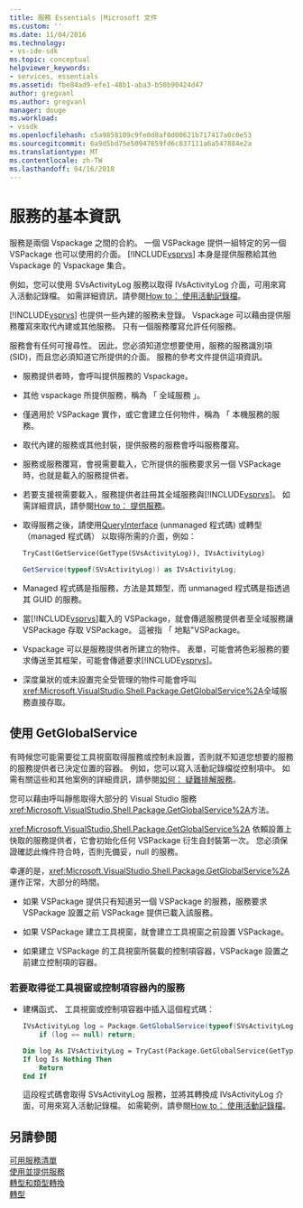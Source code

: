 ```yaml
---
title: 服務 Essentials |Microsoft 文件
ms.custom: ''
ms.date: 11/04/2016
ms.technology:
- vs-ide-sdk
ms.topic: conceptual
helpviewer_keywords:
- services, essentials
ms.assetid: fbe84ad9-efe1-48b1-aba3-b50b90424d47
author: gregvanl
ms.author: gregvanl
manager: douge
ms.workload:
- vssdk
ms.openlocfilehash: c5a9858109c9fe0d8af0d00621b717417a0c0e53
ms.sourcegitcommit: 6a9d5bd75e50947659fd6c837111a6a547884e2a
ms.translationtype: MT
ms.contentlocale: zh-TW
ms.lasthandoff: 04/16/2018
---
```

# <a name="service-essentials"></a>服務的基本資訊
服務是兩個 Vspackage 之間的合約。 一個 VSPackage 提供一組特定的另一個 VSPackage 也可以使用的介面。 [!INCLUDE[vsprvs](../../code-quality/includes/vsprvs_md.md)] 本身是提供服務給其他 Vspackage 的 Vspackage 集合。  
  
 例如，您可以使用 SVsActivityLog 服務以取得 IVsActivityLog 介面，可用來寫入活動記錄檔。 如需詳細資訊，請參閱[How to： 使用活動記錄檔](../../extensibility/how-to-use-the-activity-log.md)。  
  
 [!INCLUDE[vsprvs](../../code-quality/includes/vsprvs_md.md)] 也提供一些內建的服務未登錄。 Vspackage 可以藉由提供服務覆寫來取代內建或其他服務。 只有一個服務覆寫允許任何服務。  
  
 服務會有任何可搜尋性。 因此，您必須知道您想要使用，服務的服務識別項 (SID)，而且您必須知道它所提供的介面。 服務的參考文件提供這項資訊。  
  
-   服務提供者時，會呼叫提供服務的 Vspackage。  
  
-   其他 vspackage 所提供服務，稱為 「 全域服務 」。  
  
-   僅適用於 VSPackage 實作，或它會建立任何物件，稱為 「 本機服務的服務。  
  
-   取代內建的服務或其他封裝，提供服務的服務會呼叫服務覆寫。  
  
-   服務或服務覆寫，會視需要載入，它所提供的服務要求另一個 VSPackage 時，也就是載入的服務提供者。  
  
-   若要支援視需要載入，服務提供者註冊其全域服務與[!INCLUDE[vsprvs](../../code-quality/includes/vsprvs_md.md)]。 如需詳細資訊，請參閱[How to： 提供服務](../../extensibility/how-to-provide-a-service.md)。  
  
-   取得服務之後，請使用[QueryInterface](/cpp/atl/queryinterface) (unmanaged 程式碼) 或轉型 （managed 程式碼） 以取得所需的介面，例如：  
  
    ```vb  
    TryCast(GetService(GetType(SVsActivityLog)), IVsActivityLog)  
    ```  
  
    ```csharp  
    GetService(typeof(SVsActivityLog)) as IVsActivityLog;  
    ```  
  
-   Managed 程式碼是指服務，方法是其類型，而 unmanaged 程式碼是指透過其 GUID 的服務。  
  
-   當[!INCLUDE[vsprvs](../../code-quality/includes/vsprvs_md.md)]載入的 VSPackage，就會傳遞服務提供者至全域服務讓 VSPackage 存取 VSPackage。 這被指 「 地點"VSPackage。  
  
-   Vspackage 可以是服務提供者所建立的物件。 表單，可能會將色彩服務的要求傳送至其框架，可能會傳遞要求[!INCLUDE[vsprvs](../../code-quality/includes/vsprvs_md.md)]。  
  
-   深度巢狀的或未設置完全受管理的物件可能會呼叫<xref:Microsoft.VisualStudio.Shell.Package.GetGlobalService%2A>全域服務直接存取。   
  
<a name="how-to-use-getglobalservice"></a>  
  
## <a name="use-getglobalservice"></a>使用 GetGlobalService  
  
有時候您可能需要從工具視窗取得服務或控制未設置，否則就不知道您想要的服務的服務提供者已決定位置的容器。 例如，您可以寫入活動記錄檔從控制項中。 如需有關這些和其他案例的詳細資訊，請參閱[如何： 疑難排解服務](../../extensibility/how-to-troubleshoot-services.md)。  
  
您可以藉由呼叫靜態取得大部分的 Visual Studio 服務<xref:Microsoft.VisualStudio.Shell.Package.GetGlobalService%2A>方法。  
  
<xref:Microsoft.VisualStudio.Shell.Package.GetGlobalService%2A> 依賴設置上快取的服務提供者，它會初始化任何 VSPackage 衍生自封裝第一次。 您必須保證確認此條件符合時，否則先備妥，null 的服務。  
  
幸運的是，<xref:Microsoft.VisualStudio.Shell.Package.GetGlobalService%2A>運作正常，大部分的時間。  
  
-   如果 VSPackage 提供只有知道另一個 VSPackage 的服務，服務要求 VSPackage 設置之前 VSPackage 提供已載入該服務。  
  
-   如果 VSPackage 建立工具視窗，就會建立工具視窗之前設置 VSPackage。  
  
-   如果建立 VSPackage 的工具視窗所裝載的控制項容器，VSPackage 設置之前建立控制項的容器。  
  
### <a name="to-get-a-service-from-within-a-tool-window-or-control-container"></a>若要取得從工具視窗或控制項容器內的服務  
  
-   建構函式、 工具視窗或控制項容器中插入這個程式碼：  
  
    ```csharp  
    IVsActivityLog log = Package.GetGlobalService(typeof(SVsActivityLog)) as IVsActivityLog;
        if (log == null) return;
    ```  
    ```vb  
    Dim log As IVsActivityLog = TryCast(Package.GetGlobalService(GetType(SVsActivityLog)), IVsActivityLog)
    If log Is Nothing Then
        Return
    End If
    ```  
    
    這段程式碼會取得 SVsActivityLog 服務，並將其轉換成 IVsActivityLog 介面，可用來寫入活動記錄檔。 如需範例，請參閱[How to： 使用活動記錄檔](../../extensibility/how-to-use-the-activity-log.md)。  
  
## <a name="see-also"></a>另請參閱  
 [可用服務清單](../../extensibility/internals/list-of-available-services.md)   
 [使用並提供服務](../../extensibility/using-and-providing-services.md)   
 [轉型和類型轉換](/dotnet/csharp/programming-guide/types/casting-and-type-conversions)   
 [轉型](/cpp/cpp/casting)